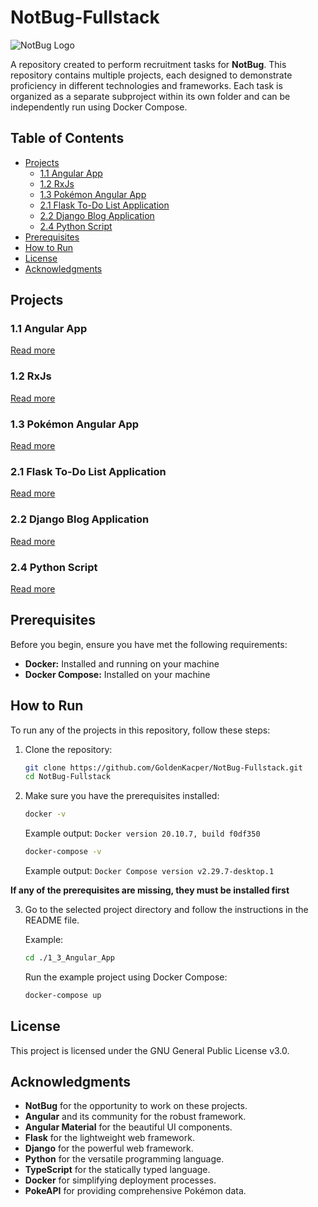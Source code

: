 # NotBug-Fullstack

![NotBug Logo](https://notbug.pl/assets/images/logo/logo-color-blue.svg)

A repository created to perform recruitment tasks for **NotBug**. This repository contains multiple projects, each
designed to demonstrate proficiency in different technologies and frameworks. Each task is organized as a separate
subproject within its own folder and can be independently run using Docker Compose.

## Table of Contents

- [Projects](#projects)
    - [1.1 Angular App](#11-angular-app)
    - [1.2 RxJs](#12-rxjs)
    - [1.3 Pokémon Angular App](#13-pokémon-angular-app)
    - [2.1 Flask To-Do List Application](#21-flask-to-do-list-application)
    - [2.2 Django Blog Application](#22-django-blog-application)
    - [2.4 Python Script](#24-python-script)
- [Prerequisites](#prerequisites)
- [How to Run](#how-to-run)
- [License](#license)
- [Acknowledgments](#acknowledgments)

## Projects

### 1.1 Angular App

[Read more](./1_1_Angular_App/README.md)

### 1.2 RxJs

[Read more](./1_2_RxJs/README.md)

### 1.3 Pokémon Angular App

[Read more](./1_3_Angular_App/README.md)

### 2.1 Flask To-Do List Application

[Read more](./2_1_Flask_App/README.md)

### 2.2 Django Blog Application

[Read more](./2_2_Django_App/DjangoApp/README.md)

### 2.4 Python Script

[Read more](./2_4_Python/README.md)

## Prerequisites

Before you begin, ensure you have met the following requirements:

- **Docker:** Installed and running on your machine
- **Docker Compose:** Installed on your machine

## How to Run

To run any of the projects in this repository, follow these steps:

1. Clone the repository:

    ```bash
    git clone https://github.com/GoldenKacper/NotBug-Fullstack.git
    cd NotBug-Fullstack
    ```

2. Make sure you have the prerequisites installed:

    ```bash
    docker -v
    ```

   Example output:
   `Docker version 20.10.7, build f0df350`

    ```bash
    docker-compose -v
    ```

   Example output:
   `Docker Compose version v2.29.7-desktop.1`

**If any of the prerequisites are missing, they must be installed first**

3. Go to the selected project directory and follow the instructions in the README file.

   Example:

    ```bash
    cd ./1_3_Angular_App
    ```

   Run the example project using Docker Compose:

    ```bash
    docker-compose up
    ```

## License

This project is licensed under the GNU General Public License v3.0.

## Acknowledgments

- **NotBug** for the opportunity to work on these projects.
- **Angular** and its community for the robust framework.
- **Angular Material** for the beautiful UI components.
- **Flask** for the lightweight web framework.
- **Django** for the powerful web framework.
- **Python** for the versatile programming language.
- **TypeScript** for the statically typed language.
- **Docker** for simplifying deployment processes.
- **PokeAPI** for providing comprehensive Pokémon data.

